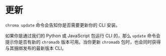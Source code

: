 # 更新

`chroma update` 命令会告知你是否需要更新你的 CLI 安装。

如果你是通过我们的 Python 或 JavaScript 包运行 CLI 的，那么 `update` 命令会提示你是否有新的 `chromadb` 版本可用。当你更新 `chromadb` 包时，也会同时获得与其捆绑发布的最新版本 CLI。
